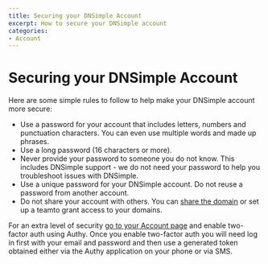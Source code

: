 ```yaml
---
title: Securing your DNSimple Account
excerpt: How to secure your DNSimple account
categories:
- Account
---
```


# Securing your DNSimple Account

Here are some simple rules to follow to help make your DNSimple account more secure:

- Use a password for your account that includes letters, numbers and punctuation characters. You can even use multiple words and made up phrases.
- Use a long password (16 characters or more).
- Never provide your password to someone you do not know. This includes DNSimple support - we do not need your password to help you troubleshoot issues with DNSimple.
- Use a unique password for your DNSimple account. Do not reuse a password from another account.
- Do not share your account with others. You can [share the domain](/articles/sharing-domain/) or set up a teamto grant access to your domains.

For an extra level of security [go to your Account page](https://dnsimple.com/account) and enable two-factor auth using Authy. Once you enable two-factor auth you will need log in first with your email and password and then use a generated token obtained either via the Authy application on your phone or via SMS.
